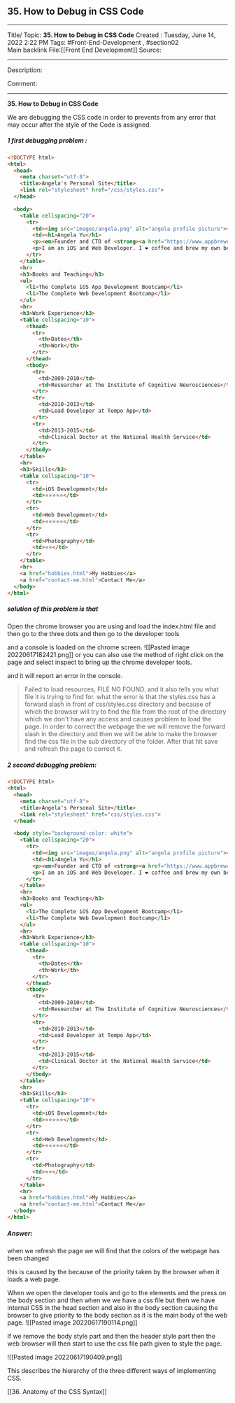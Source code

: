 ## 35. How to Debug in CSS Code

---

Title/ Topic: __35. How to Debug in CSS Code__
Created : Tuesday, June 14, 2022 2:22 PM
Tags: #Front-End-Development , #section02  
Main backlink File:[[Front End Development]]
Source: 

---
Description: 

Comment: 

---

__35. How to Debug in CSS Code__


We are debugging the CSS code in order to prevents from any error that may occur after the style of the Code is assigned. 

##### 1  first debugging problem :
```HTML
<!DOCTYPE html>
<html>
  <head>
    <meta charset="utf-8">
    <title>Angela's Personal Site</title>
    <link rel="stylesheet" href="/css/styles.css">
  </head>

  <body>
    <table cellspacing="20">
      <tr>
        <td><img src="images/angela.png" alt="angela profile picture"></td>
        <td><h1>Angela Yu</h1>
        <p><em>Founder and CTO of <strong><a href="https://www.appbrewery.co/">The App Brewery</a></strong>.</em></p>
        <p>I am an iOS and Web Developer. I ❤️ coffee and brew my own beers.</p></td>
      </tr>
    </table>
    <hr>
    <h3>Books and Teaching</h3>
    <ul>
      <li>The Complete iOS App Development Bootcamp</li>
      <li>The Complete Web Development Bootcamp</li>
    </ul>
    <hr>
    <h3>Work Experience</h3>
    <table cellspacing="10">
      <thead>
        <tr>
          <th>Dates</th>
          <th>Work</th>
        </tr>
      </thead>
      <tbody>
        <tr>
          <td>2009-2010</td>
          <td>Researcher at The Institute of Cognitive Neurosciences</td>
        </tr>
        <tr>
          <td>2010-2013</td>
          <td>Lead Developer at Tempo App</td>
        </tr>
        <tr>
          <td>2013-2015</td>
          <td>Clinical Doctor at the National Health Service</td>
        </tr>
      </tbody>
    </table>
    <hr>
    <h3>Skills</h3>
    <table cellspacing="10">
      <tr>
        <td>iOS Development</td>
        <td>⭐️⭐️⭐️⭐️⭐️</td>
      </tr>
      <tr>
        <td>Web Development</td>
        <td>⭐️⭐️⭐️⭐️⭐️</td>
      </tr>
      <tr>
        <td>Photography</td>
        <td>⭐️⭐️</td>
      </tr>
    </table>
    <hr>
    <a href="hobbies.html">My Hobbies</a>
    <a href="contact-me.html">Contact Me</a>
  </body>
</html>

```


##### solution of this problem is that 


Open the chrome browser you are using and load the index.html file and then go to the  three dots and then go to the developer  tools 

and a console is loaded on the chrome screen. 
![[Pasted image 20220617182421.png]]
or you can also use the method of right click on the page and select inspect to bring up the chrome developer tools.

and it will report an error in the console.

>Failed to load resources, FILE NO FOUND.  and it also tells you what file it is trying to find for. 
>what the error is that the styles.css has a forward slash in front of  css/styles.css directory and because of which the browser will try to find the file from the root of the directory which we don't have any access and causes problem to load the page.
>In order to correct the webpage the we will remove the forward slash in the directory and then we will be able to make the browser find the css file in the sub directory of the folder. After that hit save and refresh the page to correct it.

##### 2 second debugging problem:


```HTML
<!DOCTYPE html>
<html>
  <head>
    <meta charset="utf-8">
    <title>Angela's Personal Site</title>
    <link rel="stylesheet" href="css/styles.css">
  </head>

  <body style="background-color: white">
    <table cellspacing="20">
      <tr>
        <td><img src="images/angela.png" alt="angela profile picture"></td>
        <td><h1>Angela Yu</h1>
        <p><em>Founder and CTO of <strong><a href="https://www.appbrewery.co/">The App Brewery</a></strong>.</em></p>
        <p>I am an iOS and Web Developer. I ❤️ coffee and brew my own beers.</p></td>
      </tr>
    </table>
    <hr>
    <h3>Books and Teaching</h3>
    <ul>
      <li>The Complete iOS App Development Bootcamp</li>
      <li>The Complete Web Development Bootcamp</li>
    </ul>
    <hr>
    <h3>Work Experience</h3>
    <table cellspacing="10">
      <thead>
        <tr>
          <th>Dates</th>
          <th>Work</th>
        </tr>
      </thead>
      <tbody>
        <tr>
          <td>2009-2010</td>
          <td>Researcher at The Institute of Cognitive Neurosciences</td>
        </tr>
        <tr>
          <td>2010-2013</td>
          <td>Lead Developer at Tempo App</td>
        </tr>
        <tr>
          <td>2013-2015</td>
          <td>Clinical Doctor at the National Health Service</td>
        </tr>
      </tbody>
    </table>
    <hr>
    <h3>Skills</h3>
    <table cellspacing="10">
      <tr>
        <td>iOS Development</td>
        <td>⭐️⭐️⭐️⭐️⭐️</td>
      </tr>
      <tr>
        <td>Web Development</td>
        <td>⭐️⭐️⭐️⭐️⭐️</td>
      </tr>
      <tr>
        <td>Photography</td>
        <td>⭐️⭐️</td>
      </tr>
    </table>
    <hr>
    <a href="hobbies.html">My Hobbies</a>
    <a href="contact-me.html">Contact Me</a>
  </body>
</html>

```

##### Answer:
when we refresh the page we will find that the colors of the webpage has been changed 

this is caused by the because of the priority taken by the browser when it loads a web page.

When we open the developer tools and go to the elements and the press on the body section and then when we 
we have a css file but then we have internal CSS in the head section and also in the body section causing the browser to give priority to the body section as it is the main body of the web page. 
![[Pasted image 20220617190114.png]]

If we remove the body style part and then the header style part then the web browser will then start to use the css file path given to style the page. 

![[Pasted image 20220617190409.png]]

This describes the hierarchy of the three different ways of implementing CSS. 

[[36. Anatomy of the CSS Syntax]]





